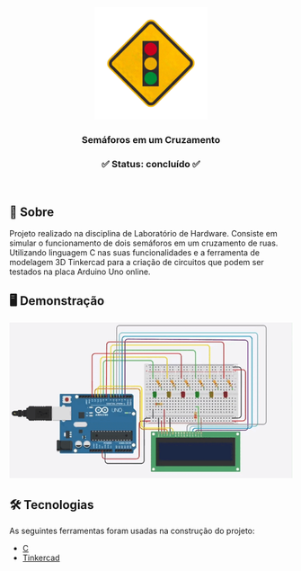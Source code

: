 <p align="center">
   <img src="assets/traffic-light.png" width="200"/>
</p>

<div align="center">
	<h3 align="center">Semáforos em um Cruzamento</h2>
</div>
<h3 align="center">
		✅ Status: concluído ✅
</h3>

<br>

## 📖 Sobre
Projeto realizado na disciplina de Laboratório de Hardware. Consiste em simular o funcionamento de dois semáforos em um cruzamento de ruas. Utilizando linguagem C nas suas funcionalidades e a ferramenta de modelagem 3D Tinkercad para a criação de circuitos que podem ser testados na placa Arduino Uno online.

## 🖥️ Demonstração

<p align="center">
  <img alt="Demonstração" src="assets/circuit-design.gif" width="800">
</p>

## 🛠 Tecnologias

As seguintes ferramentas foram usadas na construção do projeto:

- [C](https://devdocs.io/c/)
- [Tinkercad](https://www.tinkercad.com/)
